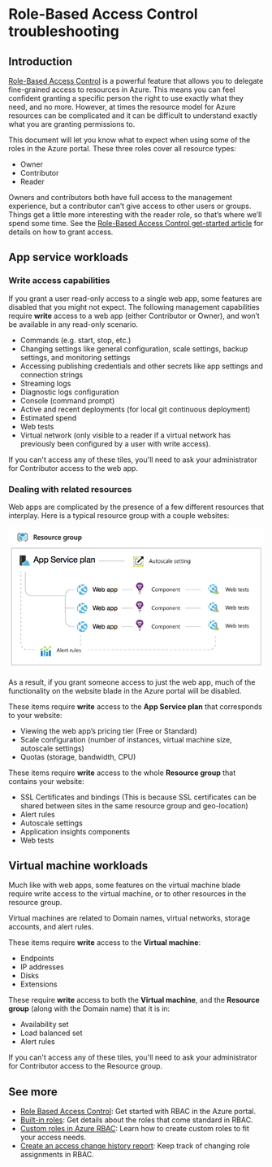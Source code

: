 <properties
	pageTitle="Role based access control troubleshooting | Microsoft Azure"
	description="Get help with issues or questions about Role Based Access Control resources."
	services="azure-portal"
	documentationCenter="na"
	authors="kgremban"
	manager="femila"
	editor=""/>

<tags
	ms.service="active-directory"
	ms.workload="identity"
	ms.tgt_pltfrm="na"
	ms.devlang="na"
	ms.topic="article"
	ms.date="07/12/2016"
	ms.author="kgremban"/>

# Role-Based Access Control troubleshooting

## Introduction

[Role-Based Access Control](role-based-access-control-configure.md) is a powerful feature that allows you to delegate fine-grained access to resources in Azure. This means you can feel confident granting a specific person the right to use exactly what they need, and no more. However, at times the resource model for Azure resources can be complicated and it can be difficult to understand exactly what you are granting permissions to.

This document will let you know what to expect when using some of the roles in the Azure portal. These three roles cover all resource types:

- Owner  
- Contributor  
- Reader  

Owners and contributors both have full access to the management experience, but a contributor can’t give access to other users or groups. Things get a little more interesting with the reader role, so that’s where we’ll spend some time. See the [Role-Based Access Control get-started article](role-based-access-control-configure.md) for details on how to grant access.

## App service workloads

### Write access capabilities

If you grant a user read-only access to a single web app, some features are disabled that you might not expect. The following management capabilities require **write** access to a web app (either Contributor or Owner), and won’t be available in any read-only scenario.

- Commands (e.g. start, stop, etc.)
- Changing settings like general configuration, scale settings, backup settings, and monitoring settings
- Accessing publishing credentials and other secrets like app settings and connection strings
- Streaming logs
- Diagnostic logs configuration
- Console (command prompt)
- Active and recent deployments (for local git continuous deployment)
- Estimated spend
- Web tests
- Virtual network (only visible to a reader if a virtual network has previously been configured by a user with write access).

If you can't access any of these tiles, you'll need to ask your administrator for Contributor access to the web app.

### Dealing with related resources

Web apps are complicated by the presence of a few different resources that interplay. Here is a typical resource group with a couple websites:

![Web app resource group](./media/role-based-access-control-troubleshooting/website-resource-model.png)

As a result, if you grant someone access to just the web app, much of the functionality on the website blade in the Azure portal will be disabled.

These items require **write** access to the **App Service plan** that corresponds to your website:  

- Viewing the web app’s pricing tier (Free or Standard)  
- Scale configuration (number of instances, virtual machine size, autoscale settings)  
- Quotas (storage, bandwidth, CPU)  

These items require **write** access to the whole **Resource group** that contains your website:  

- SSL Certificates and bindings (This is because SSL certificates can be shared between sites in the same resource group and geo-location)  
- Alert rules  
- Autoscale settings  
- Application insights components  
- Web tests  

## Virtual machine workloads

Much like with web apps, some features on the virtual machine blade require write access to the virtual machine, or to other resources in the resource group.

Virtual machines are related to Domain names, virtual networks, storage accounts, and alert rules.

These items require **write** access to the **Virtual machine**:

- Endpoints  
- IP addresses  
- Disks  
- Extensions  

These require **write** access to both the **Virtual machine**, and the **Resource group** (along with the Domain name) that it is in:  

- Availability set  
- Load balanced set  
- Alert rules  

If you can't access any of these tiles, you'll need to ask your administrator for Contributor access to the Resource group.

## See more
- [Role Based Access Control](role-based-access-control-configure.md): Get started with RBAC in the Azure portal.
- [Built-in roles](role-based-access-built-in-roles.md): Get details about the roles that come standard in RBAC.
- [Custom roles in Azure RBAC](role-based-access-control-custom-roles.md): Learn how to create custom roles to fit your access needs.
- [Create an access change history report](role-based-access-control-access-change-history-report.md): Keep track of changing role assignments in RBAC.

